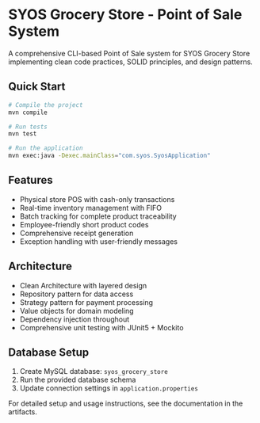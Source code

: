 # SYOS Grocery Store - Point of Sale System

A comprehensive CLI-based Point of Sale system for SYOS Grocery Store implementing clean code practices, SOLID principles, and design patterns.

## Quick Start

```bash
# Compile the project
mvn compile

# Run tests
mvn test

# Run the application
mvn exec:java -Dexec.mainClass="com.syos.SyosApplication"
```

## Features

- Physical store POS with cash-only transactions
- Real-time inventory management with FIFO
- Batch tracking for complete product traceability
- Employee-friendly short product codes
- Comprehensive receipt generation
- Exception handling with user-friendly messages

## Architecture

- Clean Architecture with layered design
- Repository pattern for data access
- Strategy pattern for payment processing
- Value objects for domain modeling
- Dependency injection throughout
- Comprehensive unit testing with JUnit5 + Mockito

## Database Setup

1. Create MySQL database: `syos_grocery_store`
2. Run the provided database schema
3. Update connection settings in `application.properties`

For detailed setup and usage instructions, see the documentation in the artifacts.
